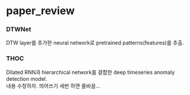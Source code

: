 # paper_review
### DTWNet
DTW layer를 추가한 neural network로 pretrained patterns(features)를 추출.
### THOC
Dilated RNN과 hierarchical network를 결합한 deep timeseries anomaly detection model.   
내용 수정하자.   띄어쓰기 세번 하면 줄바꿈...
